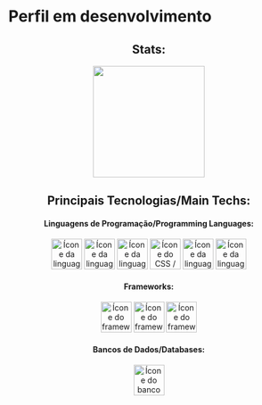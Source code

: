 # Perfil em desenvolvimento

<section><!-- Presentation -->
<h1></h1>
  
</section>

<div align="center"> <!-- Most used languages -->
  <article>
    <h2>Stats:</h2>
    <img height="200em" src="https://github-readme-stats.vercel.app/api/top-langs/?username=HenriqueMN&layout=compact&langs_count=7&theme=catppuccin_latte"/>
  </article>
  <article>
    <div>
      <h2>Principais Tecnologias/Main Techs:</h2>
      <div width="100%">
        <div width="50%">
            <h4>Linguagens de Programação/Programming Languages:</h4>
            <img alt="Ícone da linguagem Java / Java language icon" height="55" width="55" src="https://cdn.jsdelivr.net/gh/devicons/devicon@latest/icons/java/java-original.svg" />
            <img alt="Ícone da linguagem R / R language icon" height="55" width="55" src="https://cdn.jsdelivr.net/gh/devicons/devicon@latest/icons/r/r-original.svg" />
            <img alt="Ícone da linguagem HTML5 / HTML5 language icon" height="55" width="55" src="https://cdn.jsdelivr.net/gh/devicons/devicon@latest/icons/html5/html5-original.svg" />
            <img alt="Ícone do CSS / CSS icon" height="55" width="55" src="https://cdn.jsdelivr.net/gh/devicons/devicon@latest/icons/css3/css3-original.svg" />
            <img 
                alt="Ícone da linguagem JavaScript / JavaScript language icon" 
                height="55" 
                width="55" 
                src="https://cdn.jsdelivr.net/gh/devicons/devicon@latest/icons/javascript/javascript-original.svg" 
            />
            <img 
                alt="Ícone da linguagem JavaScript / JavaScript language icon" 
                height="55" 
                width="55" 
                src="https://cdn.jsdelivr.net/gh/devicons/devicon@latest/icons/typescript/typescript-original.svg" 
            />
        </div>
        <div width="50%">
            <h4>Frameworks:</h4>
            <img 
                alt="Ícone do framework Spring / Spring framework icon" 
                height="55" 
                width="55" 
                src="https://cdn.jsdelivr.net/gh/devicons/devicon@latest/icons/spring/spring-original.svg" 
            />
            <img 
                alt="Ícone do framework React / React framework icon" 
                height="55" 
                width="55" 
                src="https://cdn.jsdelivr.net/gh/devicons/devicon@latest/icons/react/react-original.svg" 
            />
            <img 
                alt="Ícone do framework Angular / Angular framework icon" 
                height="55" 
                width="55" 
                src="https://cdn.jsdelivr.net/gh/devicons/devicon@latest/icons/angular/angular-original.svg"
            />
        </div>
      </div>
    <div>
      <h4>Bancos de Dados/Databases:</h4>
      <img 
        alt="Ícone do banco de dados MySQL / MySQL database icon" 
        height="55" 
        width="55" 
        src="https://cdn.jsdelivr.net/gh/devicons/devicon@latest/icons/mysql/mysql-original.svg"
      />
    </div>
  </article>
</div>
